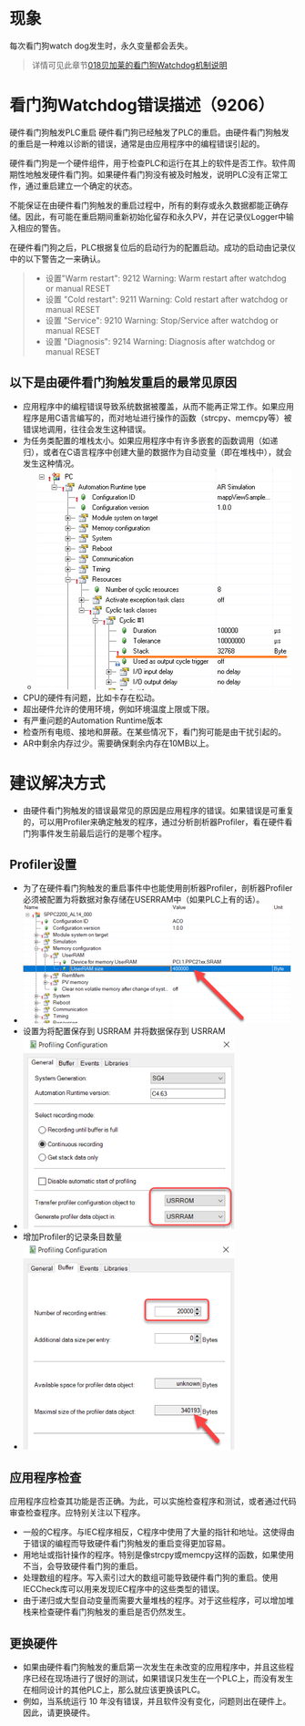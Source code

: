 # 现象
每次看门狗watch dog发生时，永久变量都会丢失。

> 详情可见此章节[018贝加莱的看门狗Watchdog机制说明](../B02_技术_AutomationRuntime/018贝加莱的看门狗Watchdog机制说明.md)

# 看门狗Watchdog错误描述（9206） 
硬件看门狗触发PLC重启
硬件看门狗已经触发了PLC的重启。由硬件看门狗触发的重启是一种难以诊断的错误，通常是由应用程序中的编程错误引起的。

硬件看门狗是一个硬件组件，用于检查PLC和运行在其上的软件是否工作。软件周期性地触发硬件看门狗。如果硬件看门狗没有被及时触发，说明PLC没有正常工作，通过重启建立一个确定的状态。

不能保证在由硬件看门狗触发的重启过程中，所有的剩存或永久数据都能正确存储。因此，有可能在重启期间重新初始化留存和永久PV，并在记录仪Logger中输入相应的警告。

在硬件看门狗之后，PLC根据复位后的启动行为的配置启动。成功的启动由记录仪中的以下警告之一来确认。 
> -   设置"Warm restart": 9212 Warning: Warm restart after watchdog or manual RESET
> -   设置 "Cold restart": 9211 Warning: Cold restart after watchdog or manual RESET
> -   设置 "Service": 9210 Warning: Stop/Service after watchdog or manual RESET
> -   设置 "Diagnosis": 9214 Warning: Diagnosis after watchdog or manual RESET

## 以下是由硬件看门狗触发重启的最常见原因
- 应用程序中的编程错误导致系统数据被覆盖，从而不能再正常工作。如果应用程序是用C语言编写的，而对地址进行操作的函数（strcpy、memcpy等）被错误地调用，往往会发生这种错误。
- 为任务类配置的堆栈太小。如果应用程序中有许多嵌套的函数调用（如递归），或者在C语言程序中创建大量的数据作为自动变量（即在堆栈中），就会发生这种情况。
    - ![](FILES/9206%20ERR_RST_WATCHDOG/image-20221208163258960.png)
- CPU的硬件有问题，比如卡存在松动。
- 超出硬件允许的使用环境，例如环境温度上限或下限。
- 有严重问题的Automation Runtime版本
- 检查所有电缆、接地和屏蔽。在某些情况下，看门狗可能是由干扰引起的。
- AR中剩余内存过少。需要确保剩余内存在10MB以上。

# 建议解决方式
- 由硬件看门狗触发的错误最常见的原因是应用程序的错误。如果错误是可重复的，可以用Profiler来确定触发的程序，通过分析剖析器Profiler，看在硬件看门狗事件发生前最后运行的是哪个程序。
## Profiler设置
- 为了在硬件看门狗触发的重启事件中也能使用剖析器Profiler，剖析器Profiler必须被配置为将数据对象存储在USERRAM中（如果PLC上有的话）。
- ![](FILES/9206%20ERR_RST_WATCHDOG/image-20221208162352384.png)
- 设置为将配置保存到 USRRAM 并将数据保存到 USRRAM
- ![](FILES/9206%20ERR_RST_WATCHDOG/image-20221208162730509.png)
- 增加Profiler的记录条目数量
- ![](FILES/9206%20ERR_RST_WATCHDOG/image-20221208162750667.png)
## 应用程序检查
应用程序应检查其功能是否正确。为此，可以实施检查程序和测试，或者通过代码审查检查程序。应特别关注以下程序。
- 一般的C程序。与IEC程序相反，C程序中使用了大量的指针和地址。这使得由于错误的编程而导致硬件看门狗触发的重启变得更加容易。
- 用地址或指针操作的程序。特别是像strcpy或memcpy这样的函数，如果使用不当，会导致硬件看门狗的重启。
- 处理数组的程序。写入索引过大的数组可能导致硬件看门狗的重启。使用IECCheck库可以用来发现IEC程序中的这些类型的错误。
- 由于递归或大型自动变量而需要大量堆栈的程序。对于这些程序，可以增加堆栈来检查硬件看门狗触发的重启是否仍然发生。

## 更换硬件
- 如果由硬件看门狗触发的重启第一次发生在未改变的应用程序中，并且这些程序已经在现场进行了很好的测试，如果错误只发生在一个PLC上，而没有发生在相同设计的其他PLC上，那么就应该更换该PLC。
- 例如，当系统运行 10 年没有错误，并且软件没有变化，问题则出在硬件上。  因此，请更换硬件。


